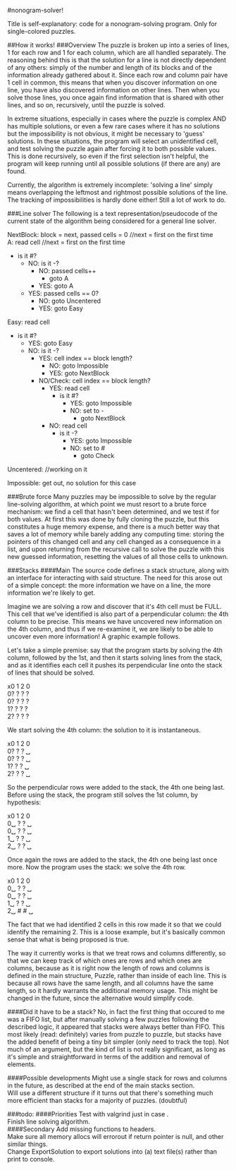 #nonogram-solver!

Title is self-explanatory: code for a nonogram-solving program. Only for single-colored puzzles.

##How it works!
###Overview
The puzzle is broken up into a series of lines, 1 for each row and 1 for each column, which are all handled separately. The reasoning behind this is that the solution for a line is not directly dependent of any others: simply of the number and length of its blocks and of the information already gathered about it. Since each row and column pair have 1 cell in common, this means that when you discover information on one line, you have also discovered information on other lines. Then when you solve those lines, you once again find information that is shared with other lines, and so on, recursively, until the puzzle is solved.

In extreme situations, especially in cases where the puzzle is complex AND has multiple solutions, or even a few rare cases where it has no solutions but the impossibility is not obvious, it might be necessary to 'guess' solutions. In these situations, the program will select an unidentified cell, and test solving the puzzle again after forcing it to both possible values. This is done recursively, so even if the first selection isn't helpful, the program will keep running until all possible solutions (if there are any) are found.

Currently, the algorithm is extremely incomplete: 'solving a line' simply means overlapping the leftmost and rightmost possible solutions of the line. The tracking of impossibilities is hardly done either! Still a lot of work to do.

###Line solver
The following is a text representation/pseudocode of the current state of the algorithm being considered for a general line solver.  

NextBlock: block = next, passed cells = 0	//next = first on the first time  
A: read cell	//next = first on the first time  
* is it #?  
    * NO: is it -?  
        * NO: passed cells++  
            * goto A  
        * YES: goto A  
    * YES: passed cells == 0?  
        * NO: goto Uncentered  
        * YES: goto Easy  

  
Easy: read cell  
* is it #?  
    * YES: goto Easy  
    * NO: is it -?  
        * YES: cell index == block length?  
            * NO: goto Impossible  
            * YES: goto NextBlock  
		* NO/Check: cell index == block length?  
            * YES: read cell  
                * is it #?  
                    * YES: goto Impossible  
                    * NO: set to -  
                        * goto NextBlock  
            * NO: read cell  
                * is it -?  
                    * YES: goto Impossible  
                    * NO: set to #  
                        * goto Check  


Uncentered:	//working on it  


Impossible: get out, no solution for this case  


###Brute force
Many puzzles may be impossible to solve by the regular line-solving algorithm, at which point we must resort to a brute force mechanism: we find a cell that hasn't been determined, and we test if for both values.
At first this was done by fully cloning the puzzle, but this constitutes a huge memory expense, and there is a much better way that saves a lot of memory while barely adding any computing time: storing the pointers of this changed cell and any cell changed as a consequence in a list, and upon returning from the recursive call to solve the puzzle with this new guessed information, resetting the values of all those cells to unknown.

###Stacks
####Main
The source code defines a stack structure, along with an interface for interacting with said structure. The need for this arose out of a simple concept: the more information we have on a line, the more information we're likely to get.

Imagine we are solving a row and discover that it's 4th cell must be FULL. This cell that we've identified is also part of a perpendicular column: the 4th column to be precise. This means we have uncovered new information on the 4th column, and thus if we re-examine it, we are likely to be able to uncover even more information! A graphic example follows.

Let's take a simple premise: say that the program starts by solving the 4th column, followed by the 1st, and then it starts solving lines from the stack, and as it identifies each cell it pushes its perpendicular line onto the stack of lines that should be solved.

x0 1 2 0  
0? ? ? ?  
0? ? ? ?  
1? ? ? ?  
2? ? ? ?  

We start solving the 4th column: the solution to it is instantaneous.

x0 1 2 0  
0? ? ? ␣  
0? ? ? ␣  
1? ? ? ␣  
2? ? ? ␣  

So the perpendicular rows were added to the stack, the 4th one being last. Before using the stack, the program still solves the 1st column, by hypothesis:

x0 1 2 0  
0␣ ? ? ␣  
0␣ ? ? ␣  
1␣ ? ? ␣  
2␣ ? ? ␣  

Once again the rows are added to the stack, the 4th one being last once more. Now the program uses the stack: we solve the 4th row.

x0 1 2 0  
0␣ ? ? ␣  
0␣ ? ? ␣  
1␣ ? ? ␣  
2␣ # # ␣  

The fact that we had identified 2 cells in this row made it so that we could identify the remaining 2. This is a loose example, but it's basically common sense that what is being proposed is true.

The way it currently works is that we treat rows and columns differently, so that we can keep track of which ones are rows and which ones are columns, because as it is right now the length of rows and columns is defined in the main structure, Puzzle, rather than inside of each line. This is because all rows have the same length, and all columns have the same length, so it hardly warrants the additional memory usage. This might be changed in the future, since the alternative would simplify code.

####Did it have to be a stack?
No, in fact the first thing that occured to me was a FIFO list, but after manually solving a few puzzles following the described logic, it appeared that stacks were always better than FIFO. This most likely (read: definitely) varies from puzzle to puzzle, but stacks have the added benefit of being a tiny bit simpler (only need to track the top). Not much of an argument, but the kind of list is not really significant, as long as it's simple and straightforward in terms of the addition and removal of elements.

####Possible developments
Might use a single stack for rows and columns in the future, as described at the end of the main stacks section.  
Will use a different structure if it turns out that there's something much more efficient than stacks for a majority of puzzles. (doubtful)  

###todo:
####Priorities
Test with valgrind just in case	.  
Finish line solving algorithm.  
####Secondary
Add missing functions to headers.  
Make sure all memory allocs will errorout if return pointer is null, and other similar things.  
Change ExportSolution to export solutions into (a) text file(s) rather than print to console.  
